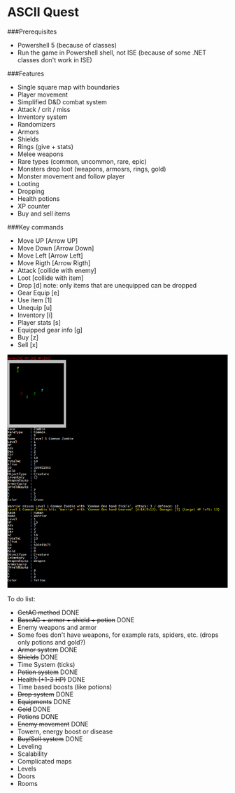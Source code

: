 # ASCII Quest

###Prerequisites
* Powershell 5 (because of classes)
* Run the game in Powershell shell, not ISE (because of some .NET classes don't work in ISE)

###Features
* Single square map with boundaries
* Player movement
* Simplified D&D combat system
* Attack / crit / miss
* Inventory system
* Randomizers
* Armors
* Shields
* Rings (give + stats)
* Melee weapons
* Rare types (common, uncommon, rare, epic)
* Monsters drop loot (weapons, armosrs, rings, gold)
* Monster movement and follow player
* Looting
* Dropping
* Health potions
* XP counter
* Buy and sell items

###Key commands
* Move UP [Arrow UP]
* Move Down [Arrow Down]
* Move Left [Arrow Left]
* Move Rigth [Arrow Rigth]
* Attack [collide with enemy]
* Loot [collide with item]
* Drop [d] note: only items that are unequipped can be dropped
* Gear Equip [e]
* Use item [1]
* Unequip [u]
* Inventory [i]
* Player stats [s]
* Equipped gear info [g]
* Buy [z]
* Sell [x]
          
![alt tag](https://github.com/Satak/AsciiQuest/blob/master/AsciiQuest.PNG)

To do list:

* ~~GetAC method~~ DONE
* ~~BaseAC + armor + shield + potion~~ DONE
* Enemy weapons and armor
* Some foes don't have weapons, for example rats, spiders, etc. (drops only potions and gold?)
* ~~Armor system~~ DONE
* ~~Shields~~ DONE
* Time System (ticks)
* ~~Potion system~~ DONE
* ~~Health (+1-3 HP)~~ DONE
* Time based boosts (like potions)
* ~~Drop system~~ DONE
* ~~Equipments~~ DONE
* ~~Gold~~ DONE
* ~~Potions~~ DONE
* ~~Enemy movement~~ DONE
* Towern, energy boost or disease
* ~~Buy/Sell system~~ DONE
* Leveling
* Scalability
* Complicated maps
* Levels
* Doors
* Rooms
